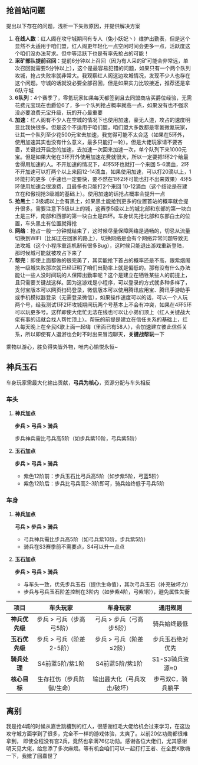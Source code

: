 ## 抢首站问题

提出以下存在的问题，浅析一下失败原因，并提供解决方案

1. **在线人数**：红人阁在攻守城期间有专人（兔小妖妃丶）维护出勤表，但是这个显然不太适用于咱们盟，红人阁更年轻化一点空闲时间会更多一点，活跃度这个咱们没办法苛求。但中等活跃下也是有率先抢占的可能！
2. **采矿部队提前召回**：提前6分钟以上召回（因为有人采的矿可能会非常远，单次召回就需要5分钟以上），这个是最容易犯错的问题，如果只有一个两个队列攻城，抢占失败率就非常大。我观察红人阁这边攻城情况，发现不少人也存在这个问题。守城的话就没必要全部召回，但是如果实力比较接近，推荐还是拿6队守城
3. **6队列**：4个赛季了，零氪玩家如果每天都签到且去同盟商店买爵位经验，无需花费元宝现在也爵位6了，多一个队列抢占概率就高一点，如果没有也不强求没必要浪费元宝升级，玩的开心最重要
4. **加速**：红人阁有不少人在空城的情况下也使用加速，豪无人道，攻占的速度明显比我快很多。但是这个不适用于咱们盟，咱们盟大多数都是零氪微氪玩家，让其一个队列至少花500元宝去加速，我觉得可能不太合适（如果在5环外，使用加速其实也没有什么意义，最多只能打一轮）。但是大佬玩家请不要吝啬，关键战开启您的加速，去加速一次回来加速一次，单个队列下来1000元宝。但是如果大佬在3环开外使用加速花费就很大，所以一定要把1环2个给最舍得用加速的人。不开加速的情况下，4环5环也就打一个来回 5-6滴血，2环不开加速可以打两个以上来回12-14滴血，如果使用加速，可以打20滴以上，1环能打的更多（手速也一定要快，要不然在1环2环可能也打不出来效果）4环5环使用加速会很浪费，且最多也只能打2个来回 10-12滴血（这个结论是在建立在和傲视抢3级城的基础上）。使用加速的话抢占概率会提升一点
5. **抢黑土**：3级城以上会有黑土，如果黑土能抢到更多的位置首站的概率就会提升很多。需要注意下5级以上的城，这赛季5级以上的城北部和东部的第一块白土是三环，南部和西部的第一块白土是四环。车身优先抢北部和东部白土的位置，车头黑土有位置就得抢
6. **网络**：抢占一般一分钟就结束了，这时候尽量保障网络是通畅的，切忌从流量切换到WIFI（比如正在回家的路上），切换网络是会有个网络异常问题导致无法攻城（这个小程序重连机制有很多Bug），这时候只能退出游戏重新登陆，那时候城可能就被攻占下来了
7. **帮完**：即使上面都做的很完美了，其实能抢下首占的概率还是不高，跟紫烟阁抢一级城失败那次就已经证明了咱们出勤率上就是偏低的。那有没有什么办法能让一些人没时间玩的人保障出勤率呢？这个是建立在牺牲某些人的前提上，且只需要关键战这样。因为这游戏是小程序，可以登录的方式就多种多样了，支付宝版本可以网页扫码登录，微信版本可以使用腾讯应用宝、腾讯手游助手或手机模拟器登录（无需登录微信），如果操作速度可以的话，可以一个人玩两个号，经我测试1环2环攻城期间玩两个号基本上不会有冲突，如果在4环5环可以玩更多号。这样即使大佬忙无法在线也可以让小弟们顶上（红人关键战大佬有事的话就会找人帮忙顶上）。帮玩的前提是建立在信任关系的基础上，红人每天晚上在全民K歌上面一起嗨（里面已有58人），会加速建立彼此信任关系，所以即使有人退游也会时不时出来冒泡聊天，**关键战帮玩**一下

乘物以游心，胜负得失皆外物，唯内心愉悦永恒~



## 神兵玉石

车身玩家需最大化输出贡献，**弓兵为核心**，资源分配与车头相反

### 车头

1. **神兵加点**

   **步兵 > 弓兵 > 骑兵**

   步兵神兵需比弓兵高5阶（如步兵紫10阶，弓兵紫5阶）

2. **玉石加点**

   **步兵 > 弓兵 > 骑兵**

   - 紫色12阶前：步兵玉石比弓兵高5阶（如步紫5阶，弓蓝5阶）
   - 紫色12阶后：步兵比弓兵高2-3阶即可，骑兵始终低于弓兵5阶

### 车身

1. **神兵加点**

   **弓兵 > 步兵 > 骑兵**

   - 弓兵神兵需比步兵高5阶（如弓兵紫10阶，步兵紫5阶）
   - 骑兵在S3赛季前不需要点，S4可以升一点点

2. **玉石加点**

   **步兵 > 弓兵 > 骑兵**

   - 与车头一致，优先步兵玉石（提供生命值），其次弓兵玉石（补充破坏力）
   - 步兵与弓兵玉石阶差控制在3阶内（如步紫4阶，弓紫1阶），避免属性失衡

|    **项目**    |       **车头玩家**        |        **车身玩家**         |   **通用规则**    |
| :------------: | :-----------------------: | :-------------------------: | :---------------: |
| **神兵优先级** | 步兵 > 弓兵（步高弓5阶）  |  弓兵 > 步兵（弓高步5阶）   |   骑兵始终最低    |
| **玉石优先级** | 步兵 > 弓兵（阶差2-5阶）  |   步兵 > 弓兵（阶差≤2阶）   | 步兵玉石绝对优先  |
|  **骑兵处理**  |      S4前蓝5阶/紫1阶      |       S4前蓝5阶/紫1阶       |  S1-S3骑兵资源≈0  |
|  **核心目标**  | 生存扛伤（步兵防御/生命） | 输出最大化（弓兵攻击/破坏） | 步弓双C，骑兵躺平 |



## 离别

我是抢4城的时候从嘉世跳槽到的红人，很感谢红毛大佬给机会过来学习，在这边攻守城方面学到了很多，完全不一样的游戏体验，太爽了。以前20亿功勋都很难拿到， 即使全程没有宫2兵，竟然也拿满76亿功勋。感谢各位大佬们，尤其感谢明天见大佬，给您添了多次麻烦。等有机会咱们可以一起打打王者、在全民K歌嗨一下，我撤了回嘉世了